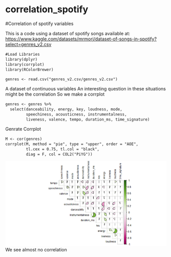 # correlation_spotify

#Correlation of spotify variables

This is a code using a dataset of spotify songs available at: 
https://www.kaggle.com/datasets/mrmorj/dataset-of-songs-in-spotify?select=genres_v2.csv

```{r}
#Load Libraries
library(dplyr)
library(corrplot)
library(RColorBrewer)  
```


```
genres <- read.csv("genres_v2.csv/genres_v2.csv")
```

A dataset of continuous variables
An interesting question in these situations might be the correlation
So we make a corrplot

```
genres <- genres %>%
  select(danceability, energy, key, loudness, mode,
         speechiness, acousticness, instrumentalness,
         liveness, valence, tempo, duration_ms, time_signature)
```
Genrate Corrplot

```
M <- cor(genres)
corrplot(M, method = "pie", type = "upper", order = "AOE",
         tl.cex = 0.75, tl.col = "black",
         diag = F, col = COL2("PiYG"))
```
![](corrplot_spotify.png)
We see almost no correlation

